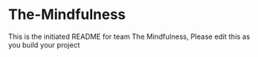 # The-Mindfulness
This is the initiated README for team The Mindfulness, Please edit this as you build your project
